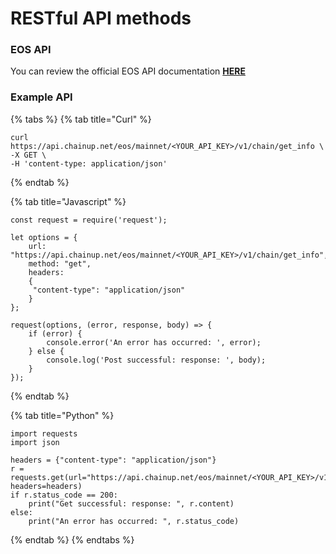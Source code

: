 # RESTful API methods

### EOS API

You can review the official EOS API documentation [**HERE**](https://developers.eos.io/manuals/eos/latest/nodeos/plugins/chain\_api\_plugin/api-reference/index)

### Example API

{% tabs %}
{% tab title="Curl" %}
```
curl https://api.chainup.net/eos/mainnet/<YOUR_API_KEY>/v1/chain/get_info \
-X GET \
-H 'content-type: application/json' 
```
{% endtab %}

{% tab title="Javascript" %}
```
const request = require('request');

let options = {
    url: "https://api.chainup.net/eos/mainnet/<YOUR_API_KEY>/v1/chain/get_info",
    method: "get",
    headers:
    { 
     "content-type": "application/json"
    }
};

request(options, (error, response, body) => {
    if (error) {
        console.error('An error has occurred: ', error);
    } else {
        console.log('Post successful: response: ', body);
    }
});
```
{% endtab %}

{% tab title="Python" %}
```
import requests
import json

headers = {"content-type": "application/json"}
r = requests.get(url="https://api.chainup.net/eos/mainnet/<YOUR_API_KEY>/v1/chain/get_info", headers=headers)
if r.status_code == 200:
    print("Get successful: response: ", r.content)
else:
    print("An error has occurred: ", r.status_code)
```
{% endtab %}
{% endtabs %}
